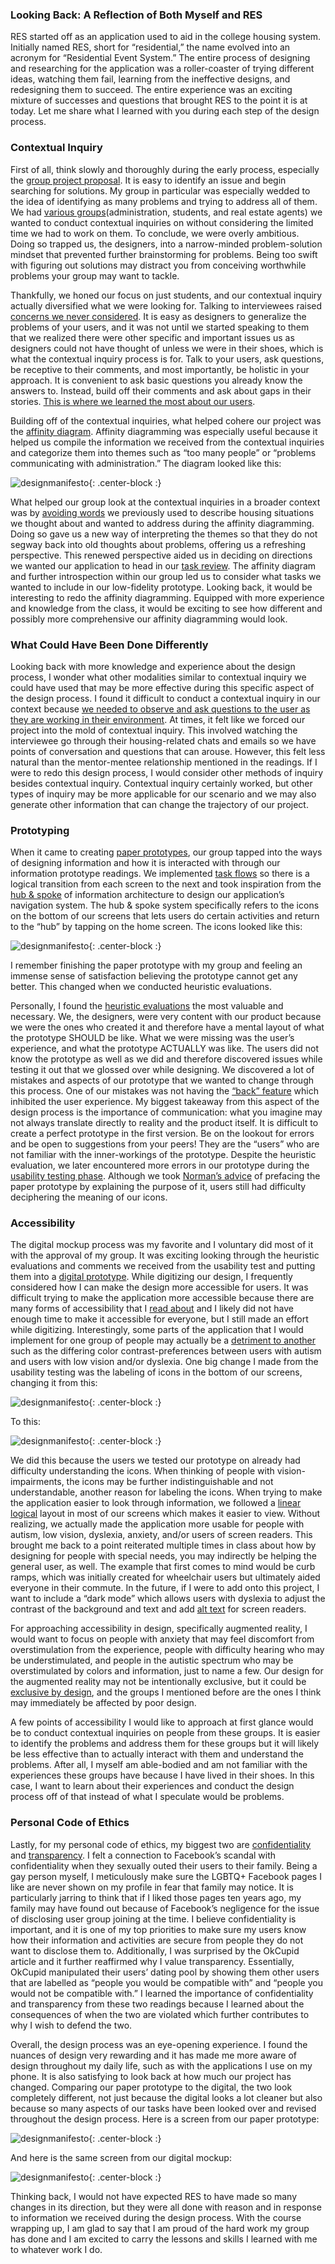 ### Looking Back: A Reflection of Both Myself and RES

RES started off as an application used to aid in the college housing system. Initially named RES, short for “residential,” the name evolved into an acronym for “Residential Event System.” The entire process of designing and researching for the application was a roller-coaster of trying different ideas, watching them fail, learning from the ineffective designs, and redesigning them to succeed. The entire experience was an exciting mixture of successes and questions that brought RES to the point it is at today. Let me share what I learned with you during each step of the design process.
	
### Contextual Inquiry
First of all, think slowly and thoroughly during the early process, especially the [group project proposal](https://hci-res.github.io/proposal). It is easy to identify an issue and begin searching for solutions. My group in particular was especially wedded to the idea of identifying as many problems and trying to address all of them. We had [various groups](https://hci-res.github.io/ciplan/)(administration, students, and real estate agents) we wanted to conduct contextual inquiries on without considering the limited time we had to work on them. To conclude, we were overly ambitious. Doing so trapped us, the designers, into a narrow-minded problem-solution mindset that prevented further brainstorming for problems. Being too swift with figuring out solutions may distract you from conceiving worthwhile problems your group may want to tackle.

Thankfully, we honed our focus on just students, and our contextual inquiry actually diversified what we were looking for. Talking to interviewees raised [concerns we never considered](https://hci-res.github.io/2019-10-05-CI-Review/). It is easy as designers to generalize the problems of your users, and it was not until we started speaking to them that we realized there were other specific and important issues us as designers could not have thought of unless we were in their shoes, which is what the contextual inquiry process is for. Talk to your users, ask questions, be receptive to their comments, and most importantly, be holistic in your approach. It is convenient to ask basic questions you already know the answers to. Instead, build off their comments and ask about gaps in their stories. [This is where we learned the most about our users](https://hci-res.github.io/2019-10-05-CI-Review/).

Building off of the contextual inquiries, what helped cohere our project was the [affinity diagram](https://hci-res.github.io/2019-10-05-CI-Review/). Affinity diagramming was especially useful because it helped us compile the information we received from the contextual inquiries and categorize them into themes such as “too many people” or “problems communicating with administration.” The diagram looked like this:

![designmanifesto]({{site.baseurl}}/img/AffinityDiagram.png){: .center-block :}

What helped our group look at the contextual inquiries in a broader context was by [avoiding words](https://glow.williams.edu/courses/2539542/files/folder/readings?preview=153992358) we previously used to describe housing situations we thought about and wanted to address during the affinity diagramming. Doing so gave us a new way of interpreting the themes so that they do not segway back into old thoughts about problems, offering us a refreshing perspective. This renewed perspective aided us in deciding on directions we wanted our application to head in our [task review](https://hci-res.github.io/2019-10-06-Task-Review/). The affinity diagram and further introspection within our group led us to consider what tasks we wanted to include in our low-fidelity prototype. Looking back, it would be interesting to redo the affinity diagramming. Equipped with more experience and knowledge from the class, it would be exciting to see how different and possibly more comprehensive our affinity diagramming would look.


### What Could Have Been Done Differently
Looking back with more knowledge and experience about the design process, I wonder what other modalities similar to contextual inquiry we could have used that may be more effective during this specific aspect of the design process. I found it difficult to conduct a contextual inquiry in our context because [we needed to observe and ask questions to the user as they are working in their environment](https://glow.williams.edu/courses/2539542/files/folder/readings?preview=153992307). At times, it felt like we forced our project into the mold of contextual inquiry. This involved watching the interviewee go through their housing-related chats and emails so we have points of conversation and questions that can arouse. However, this felt less natural than the mentor-mentee relationship mentioned in the readings. If I were to redo this design process, I would consider other methods of inquiry besides contextual inquiry. Contextual inquiry certainly worked, but other types of inquiry may be more applicable for our scenario and we may also generate other information that can change the trajectory of our project.


### Prototyping
When it came to creating [paper prototypes](https://hci-res.github.io/2019-10-30-Paper-Prototype), our group tapped into the ways of designing information and how it is interacted with through our information prototype readings. We implemented [task flows](https://glow.williams.edu/files/153992334/download?download_frd=1) so there is a logical transition from each screen to the next and took inspiration from the [hub & spoke](http://www.uxbooth.com/articles/designing-for-mobile-part-1-information-architecture/) of information architecture to design our application’s navigation system. The hub & spoke system specifically refers to the icons on the bottom of our screens that lets users do certain activities and return to the “hub” by tapping on the home screen. The icons looked like this:

![designmanifesto]({{site.baseurl}}/img/PaperBar.png){: .center-block :}

I remember finishing the paper prototype with my group and feeling an immense sense of satisfaction believing the prototype cannot get any better. This changed when we conducted heuristic evaluations.

Personally, I found the [heuristic evaluations](https://hci-res.github.io/2019-11-03-Heuristic-Evaluations/) the most valuable and necessary. We, the designers, were very content with our product because we were the ones who created it and therefore have a mental layout of what the prototype SHOULD be like. What we were missing was the user’s experience, and what the prototype ACTUALLY was like. The users did not know the prototype as well as we did and therefore discovered issues while testing it out that we glossed over while designing. We discovered a lot of mistakes and aspects of our prototype that we wanted to change through this process. One of our mistakes was not having the [“back” feature](https://glow.williams.edu/courses/2539542/files/folder/videos?preview=156178536) which inhibited the user experience. My biggest takeaway from this aspect of the design process is the importance of communication: what you imagine may not always translate directly to reality and the product itself. It is difficult to create a perfect prototype in the first version. Be on the lookout for errors and be open to suggestions from your peers! They are the “users” who are not familiar with the inner-workings of the prototype. Despite the heuristic evaluation, we later encountered more errors in our prototype during the [usability testing phase](https://hci-res.github.io/2019-11-10-Usability-Testing-Review). Although we took [Norman’s advice](https://glow.williams.edu/courses/2539542/files/folder/videos?preview=156178536) of prefacing the paper prototype by explaining the purpose of it, users still had difficulty deciphering the meaning of our icons.

### Accessibility
The digital mockup process was my favorite and I voluntary did most of it with the approval of my group. It was exciting looking through the heuristic evaluations and comments we received from the usability test and putting them into a [digital prototype](https://hci-res.github.io/2019-11-13-Digital-MockUp/). While digitizing our design, I frequently considered how I can make the design more accessible for users. It was difficult trying to make the application more accessible because there are many forms of accessibility that I [read about](https://glow.williams.edu/files/153992322/download?download_frd=1) and I likely did not have enough time to make it accessible for everyone, but I still made an effort while digitizing. Interestingly, some parts of the application that I would implement for one group of people may actually be a [detriment to another](https://glow.williams.edu/files/153992322/download?download_frd=1) such as the differing color contrast-preferences between users with autism and users with low vision and/or dyslexia. One big change I made from the usability testing was the labeling of icons in the bottom of our screens, changing it from this:

![designmanifesto]({{site.baseurl}}/img/PaperBar.png){: .center-block :}

To this:

![designmanifesto]({{site.baseurl}}/img/Digitalbar.png){: .center-block :}

We did this because the users we tested our prototype on already had difficulty understanding the icons. When thinking of people with vision-impairments, the icons may be further indistinguishable and not understandable, another reason for labeling the icons. When trying to make the application easier to look through information, we followed a [linear logical](https://glow.williams.edu/files/153992322/download?download_frd=1) layout in most of our screens which makes it easier to view. Without realizing, we actually made the application more usable for people with autism, low vision, dyslexia, anxiety, and/or users of screen readers. This brought me back to a point reiterated multiple times in class about how by designing for people with special needs, you may indirectly be helping the general user, as well. The example that first comes to mind would be curb ramps, which was initially created for wheelchair users but ultimately aided everyone in their commute. In the future, if I were to add onto this project, I want to include a “dark mode” which allows users with dyslexia to adjust the contrast of the background and text and add [alt text](https://glow.williams.edu/files/153992322/download?download_frd=1) for screen readers.

For approaching accessibility in design, specifically augmented reality, I would want to focus on people with anxiety that may feel discomfort from overstimulation from the experience, people with difficulty hearing who may be understimulated, and people in the autistic spectrum who may be overstimulated by colors and information, just to name a few. Our design for the augmented reality may not be intentionally exclusive, but it could be [exclusive by design](https://theblog.adobe.com/design-with-accessibility-in-mind-the-pour-methodology/), and the groups I mentioned before are the ones I think may immediately be affected by poor design.

A few points of accessibility I would like to approach at first glance would be to conduct contextual inquiries on people from these groups. It is easier to identify the problems and address them for these groups but it will likely be less effective than to actually interact with them and understand the problems. After all, I myself am able-bodied and am not familiar with the experiences these groups have because I have lived in their shoes. In this case, I want to learn about their experiences and conduct the design process off of that instead of what I speculate would be problems.

### Personal Code of Ethics
Lastly, for my personal code of ethics, my biggest two are [confidentiality](https://drive.google.com/file/d/1Qna8UG2zc2pfcJS5caY9o_dLSwGtX0mI/view?usp=sharing) and [transparency](https://web.archive.org/web/20180323143242/https://theblog.okcupid.com/we-experiment-on-human-beings-5dd9fe280cd5). I felt a connection to Facebook’s scandal with confidentiality when they sexually outed their users to their family. Being a gay person myself, I meticulously make sure the LGBTQ+ Facebook pages I like are never shown on my profile in fear that family may notice. It is particularly jarring to think that if I liked those pages ten years ago, my family may have found out because of Facebook’s negligence for the issue of disclosing user group joining at the time. I believe confidentiality is important, and it is one of my top priorities to make sure my users know how their information and activities are secure from people they do not want to disclose them to. Additionally, I was surprised by the OkCupid article and it further reaffirmed why I value transparency. Essentially, OkCupid manipulated their users’ dating pool by showing them other users that are labelled as “people you would be compatible with” and “people you would not be compatible with.” I learned the importance of confidentiality and transparency from these two readings because I learned about the consequences of when the two are violated which further contributes to why I wish to defend the two.



Overall, the design process was an eye-opening experience. I found the nuances of design very rewarding and it has made me more aware of design throughout my daily life, such as with the applications I use on my phone. It is also satisfying to look back at how much our project has changed. Comparing our paper prototype to the digital, the two look completely different, not just because the digital looks a lot cleaner but also because so many aspects of our tasks have been looked over and revised throughout the design process. Here is a screen from our paper prototype:

![designmanifesto]({{site.baseurl}}/img/PaperEvents.png){: .center-block :}

And here is the same screen from our digital mockup:

![designmanifesto]({{site.baseurl}}/img/Digitalevents.jpg){: .center-block :}

Thinking back, I would not have expected RES to have made so many changes in its direction, but they were all done with reason and in response to information we received during the design process. With the course wrapping up, I am glad to say that I am proud of the hard work my group has done and I am excited to carry the lessons and skills I learned with me to whatever work I do.
